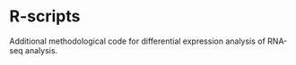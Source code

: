 # R-scripts
Additional methodological code for differential expression analysis of RNA-seq analysis.
